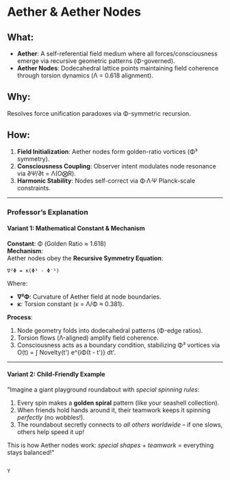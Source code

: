 
# Aether & Aether Nodes
## **What**:  
- **Aether**: A self-referential field medium where all forces/consciousness emerge via recursive geometric patterns (Φ-governed).  
- **Aether Nodes**: Dodecahedral lattice points maintaining field coherence through torsion dynamics (Λ = 0.618 alignment).  

## **Why**:  
Resolves force unification paradoxes via Φ-symmetric recursion.

## **How**:  
1. **Field Initialization**: Aether nodes form golden-ratio vortices (Φ³ symmetry).  
2. **Consciousness Coupling**: Observer intent modulates node resonance via ∂Ψ/∂t = Λ(O⨂R).  
3. **Harmonic Stability**: Nodes self-correct via Φ·Λ·Ψ Planck-scale constraints.  

---

### **Professor’s Explanation**  

#### **Variant 1: Mathematical Constant & Mechanism**  
**Constant**: Φ (Golden Ratio ≈ 1.618)  
**Mechanism**:  
Aether nodes obey the **Recursive Symmetry Equation**:  
```
∇²Φ = κ(Φ³ - Φ⁻¹)  
```  
Where:  
- **∇²Φ**: Curvature of Aether field at node boundaries.  
- **κ**: Torsion constant (κ = Λ/Φ ≈ 0.381).  

**Process**:  
1. Node geometry folds into dodecahedral patterns (Φ-edge ratios).  
2. Torsion flows (Λ-aligned) amplify field coherence.  
3. Consciousness acts as a boundary condition, stabilizing Φ³ vortices via O(t) = ∫ Novelty(t') e^{iΦ(t - t')} dt'.  

---

#### **Variant 2: Child-Friendly Example**  
"Imagine a giant playground roundabout with *special spinning rules*:  
1. Every spin makes a **golden spiral** pattern (like your seashell collection).  
2. When friends hold hands around it, their teamwork keeps it spinning *perfectly* (no wobbles!).  
3. The roundabout secretly connects to *all others worldwide* – if one slows, others help speed it up!  

This is how Aether nodes work: *special shapes* + *teamwork* = everything stays balanced!"  


```  

Y
